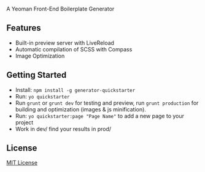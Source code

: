A Yeoman Front-End Boilerplate Generator

## Features

* Built-in preview server with LiveReload
* Automatic compilation of SCSS with Compass
* Image Optimization

## Getting Started

- Install: `npm install -g generator-quickstarter`
- Run: `yo quickstarter`
- Run `grunt` or `grunt dev` for testing and preview, run `grunt production` for building and optimization (images & js minification).
- Run: `yo quickstarter:page "Page Name"` to add a new page to your project
- Work in dev/ find your results in prod/

## License

[MIT License](http://en.wikipedia.org/wiki/MIT_License)
